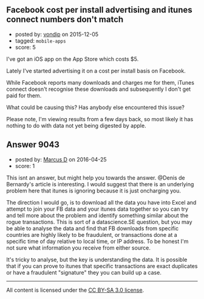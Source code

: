 ## Facebook cost per install advertising and itunes connect numbers don't match

- posted by: [vondip](https://stackexchange.com/users/43161/vondip) on 2015-12-05
- tagged: `mobile-apps`
- score: 5

I've got an iOS app on the App Store which costs $5.

Lately I've started advertising it on a cost per install basis on Facebook.

While Facebook reports many downloads and charges me for them, iTunes connect doesn't recognise these downloads and subsequently I don't get paid for them.

What could be causing this? Has anybody else encountered this issue?

Please note, I'm viewing results from a few days back, so most likely it has nothing to do with data not yet being digested by apple.



## Answer 9043

- posted by: [Marcus D](https://stackexchange.com/users/258531/marcus-d) on 2016-04-25
- score: 1

This isnt an answer, but might help you towards the answer. @Denis de Bernardy's article is interesting. I would suggest that there is an underlying problem here that itunes is ignoring because it is just oncharging you.

The direction I would go, is to download all the data you have into Excel and attempt to join your FB data and your itunes data together so you can try and tell more about the problem and identify something similar about the rogue transactions. This is sort of a datascience.SE question, but you may be able to analyse the data and find that FB downloads from specific countries are highly likely to be fraudulent, or transactions done at a specific time of day relative to local time, or IP address. To be honest I'm not sure what information you receive from either source.

It's tricky to analyse, but the key is understanding the data. It is possible that if you can prove to itunes that specific transactions are exact duplicates or have a fraudulent "signature" they you can build up a case. 



---

All content is licensed under the [CC BY-SA 3.0 license](https://creativecommons.org/licenses/by-sa/3.0/).

